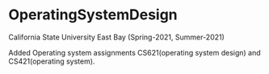 # OperatingSystemDesign

California State University East Bay (Spring-2021, Summer-2021)

Added Operating system assignments CS621(operating system design) and CS421(operating system).
